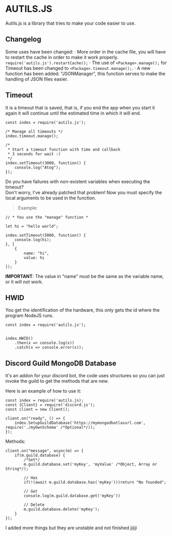 # AUTILS.JS
Autils.js is a library that tries to make your code easier to use.

## Changelog
Some uses have been changed:
· More order in the cache file, you will have to restart the cache in order to make it work properly. `require('autils.js').restartCache();`
· The use of `<Package>.manage();` for Timeout has been changed to `<Package>.timeout.manage();`.
· A new function has been added: "JSONManager", this function serves to make the handling of JSON files easier.
## Timeout
It is a timeout that is saved, that is, if you end the app when you start it again it will continue until the estimated time in which it will end.

```
const index = require('autils.js');

/* Manage all timeouts */
index.timeout.manage();

/* 
 * Start a timeout function with time and callback
 * 3 seconds for wait :)
 */
index.setTimeout(3000, function() {
    console.log("Atog");
});
```
Do you have failures with non-existent variables when executing the timeout? <br>
Don't worry, I've already patched that problem! Now you must specify the local arguments to be used in the function. <br>
> Example:
```
// * You use the "manage" function *

let hi = "hello world";

index.setTimeout(5000, function() {
    console.log(hi);
}, [
    {
        name: "hi",
        value: hi
    }
]);
```
**IMPORTANT**: The value in "name" must be the same as the variable name, or it will not work.
## HWID
You get the identification of the hardware, this only gets the id where the program NodeJS runs.
```
const index = require('autils.js');


index.HWID()
    .then(x => console.log(x))
    .catch(x => console.error(x));
```
## Discord Guild MongoDB Database
It's an addon for your discord bot, the code uses structures so you can just invoke the guild to get the methods that are new.

Here is an example of how to use it:
```
const index = require('autils.js);
const {Client} = require('discord.js');
const client = new Client();

client.on("ready", () => {
    index.SetupGuildDatabase('https://mymongodbatlasurl.com', require('./myOwnSchema' /*Optional*/));
});
```
Methods:
```
client.on("message", async(m) => {
    if(m.guild.database) {
        /*Set*/
        m.guild.database.set('myKey', 'myValue' /*Object, Array or String*/);

        // Has
        if(!(await m.guild.database.has('myKey')))return "No founded";

        // Get
        console.log(m.guild.database.get('myKey'))

        // Delete
        m.guild.database.delete('myKey');
    }
});
```


I added more things but they are unstable and not finished jijiji